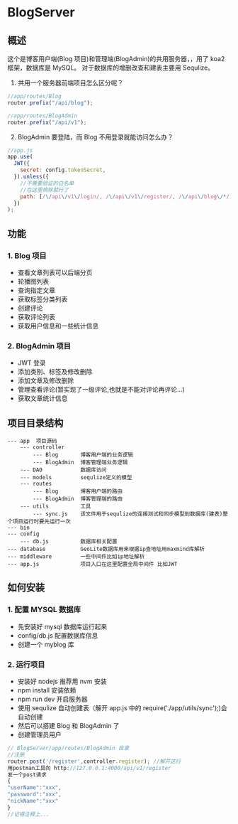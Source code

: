 # BlogServer

## 概述

这个是博客用户端(Blog 项目)和管理端(BlogAdmin)的共用服务器，，用了 koa2 框架，数据库是 MySQL。 对于数据库的增删改查和建表主要用 Sequlize。

1. 共用一个服务器前端项目怎么区分呢？

```js
//app/routes/Blog
router.prefix("/api/blog");

//app/routes/BlogAdmin
router.prefix("/api/v1");
```

2. BlogAdmin 要登陆，而 Blog 不用登录就能访问怎么办？

```js
//app.js
app.use(
  JWT({
    secret: config.tokenSecret,
  }).unless({
    //不需要验证的白名单
    //在这里排除就行了
    path: [/\/api\/v1\/login/, /\/api\/v1\/register/, /\/api\/blog\/*/],
  })
);
```

## 功能

### 1. Blog 项目

- 查看文章列表可以后端分页
- 轮播图列表
- 查询指定文章
- 获取标签分类列表
- 创建评论
- 获取评论列表
- 获取用户信息和一些统计信息

### 2. BlogAdmin 项目

- JWT 登录
- 添加类别、标签及修改删除
- 添加文章及修改删除
- 管理查看评论(暂实现了一级评论,也就是不能对评论再评论...)
- 获取文章统计信息

## 项目目录结构

```
--- app  项目源码
    --- controller
        --- Blog       博客用户端的业务逻辑
        --- BlogAdmin  博客管理端业务逻辑
    --- DAO            数据库访问
    --- models         sequlize定义的模型
    --- routes
        --- Blog       博客用户端的路由
        --- BlogAdmin  博客管理端的路由
    --- utils          工具
        --- sync.js    该文件用于sequlize的连接测试和同步模型到数据库(建表)整个项目运行时要先运行一次
--- bin
--- config
    --- db.js          数据库相关配置
--- database           GeoLite数据库用来根据ip查地址用maxmind库解析
--- middleware         一些中间件比如ip地址解析
--- app.js             项目入口在这里配置全局中间件 比如JWT
```

## 如何安装

### 1. 配置 MYSQL 数据库

- 先安装好 mysql 数据库运行起来
- config/db.js 配置数据库信息
- 创建一个 myblog 库

### 2. 运行项目

- 安装好 nodejs 推荐用 nvm 安装
- npm install 安装依赖
- npm run dev 开启服务器
- 使用 sequlize 自动创建表（解开 app.js 中的 require('./app/utils/sync');)会自动创建
- 然后可以搭建 Blog 和 BlogAdmin 了
- 创建管理员用户

```js
// BlogServer/app/routes/BlogAdmin 目录
//注册
router.post('/register',controller.register); //解开这行
用postman工具向 http://127.0.0.1:4000/api/v1/register
发一个post请求
{
"userName":"xxx",
"password":"xxx",
"nickName":"xxx"
}
//记得注释上...
```
